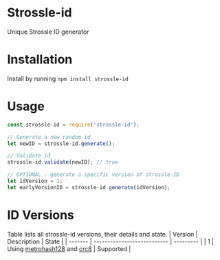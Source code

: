 # Strossle-id

Unique Strossle ID generator

# Installation
Install by running `npm install strossle-id`

# Usage
```javascript
const strossle-id = require('strossle-id');

// Generate a new random id
let newID = strossle-id.generate();

// Validate id
strossle-id.validate(newID); // true

// OPTIONAL - generate a specific version of strossle-ID
let idVersion = 1;
let earlyVersionID = strossle-id.generate(idVersion);
```

# ID Versions
Table lists all strossle-id versions, their details and state.
| Version | Description                 | State     |
| ------- | --------------------------- | --------- |
| 1       | Using [metrohash128](https://github.com/robertklep/node-metrohash) and [crc8](https://github.com/alexgorbatchev/node-crc) | Supported |

